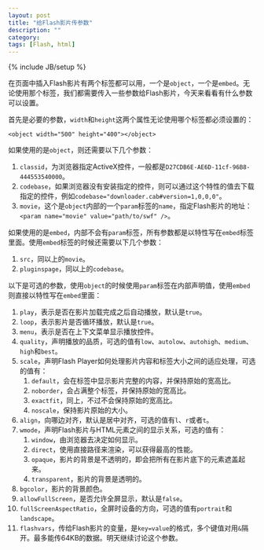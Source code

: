 ```yaml
---
layout: post
title: "给Flash影片传参数"
description: ""
category: 
tags: [Flash, html]
---
```

{% include JB/setup %}

在页面中插入Flash影片有两个标签都可以用，一个是`object`，一个是`embed`。无论使用那个标签，我们都需要传入一些参数给Flash影片，今天来看看有什么参数可以设置。

首先是必要的参数，`width`和`height`这两个属性无论使用哪个标签都必须设置的：

    <object width="500" height="400"></object>

如果使用的是`object`，则还需要以下几个参数：

1. `classid`，为浏览器指定ActiveX控件，一般都是`D27CDB6E-AE6D-11cf-96B8-444553540000`。
2. `codebase`，如果浏览器没有安装指定的控件，则可以通过这个特性的值去下载指定的控件，例如`codebase="downloader.cab#version=1,0,0,0"`。
3. `movie`，这个是`object`内部的一个`param`标签的`name`，指定Flash影片的地址：`<param name="movie" value="path/to/swf" />`。

如果使用的是`embed`，内部不会有`param`标签，所有参数都是以特性写在`embed`标签里面。使用`embed`标签的时候还需要以下几个参数：

1. `src`，同以上的`movie`。
2. `pluginspage`，同以上的`codebase`。

以下是可选的参数，使用`object`的时候使用`param`标签在内部声明值，使用`embed`则直接以特性写在`embed`里面：

1. `play`，表示是否在影片加载完成之后自动播放，默认是`true`。
2. `loop`，表示影片是否循环播放，默认是`true`。
3. `menu`，表示是否在上下文菜单显示播放控件。
4. `quality`，声明播放的品质，可选的值有`low`、`autolow`、`autohigh`、`medium`、`high`和`best`。
5. `scale`，声明Flash Player如何处理影片内容和标签大小之间的适应处理，可选的值有：
    1. `default`，会在标签中显示影片完整的内容，并保持原始的宽高比。
    2. `noborder`，会占满整个标签，并保持原始的宽高比。
    3. `exactfit`，同上，不过不会保持原始的宽高比。
    4. `noscale`，保持影片原始的大小。
6. `align`，向哪边对齐，默认是居中对齐，可选的值有`l`、`r`或者`t`。
7. `wmode`，声明Flash影片与HTML元素之间的显示关系，可选的值有：
    1. `window`，由浏览器去决定如何显示。
    2. `direct`，使用直接路径来渲染，可以获得最高的性能。
    3. `opaque`，影片的背景是不透明的，即会把所有在影片底下的元素遮盖起来。
    4. `transparent`，影片的背景是透明的。
8. `bgcolor`，影片的背景颜色。
9. `allowFullScreen`，是否允许全屏显示，默认是`false`。
10. `fullScreenAspectRatio`，全屏时设备的方向，可选的值有`portrait`和`landscape`。
11. `flashvars`，传给Flash影片的变量，是`key=value`的格式，多个键值对用`&`隔开。最多能传64KB的数据。明天继续讨论这个参数。
